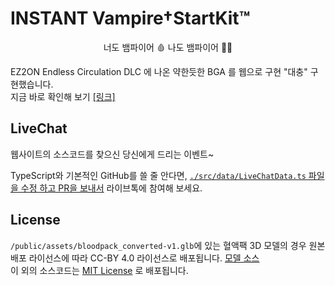 # INSTANT Vampire†StartKit™

<p align="center">너도 뱀파이어 🩸 나도 뱀파이어 🧛‍♂️</p>

EZ2ON Endless Circulation DLC 에 나온 약한듯한 BGA 를 웹으로 구현 "대충" 구현했습니다.  
지금 바로 확인해 보기 [[링크]](https://instantvampirestartk.it)

## LiveChat

웹사이트의 소스코드를 찾으신 당신에게 드리는 이벤트~

TypeScript와 기본적인 GitHub를 쓸 줄 안다면, [`./src/data/LiveChatData.ts` 파일을 수정 하고 PR을 보내서](./src/data/LiveChatData.ts) 라이브톡에 참여해
보세요.

## License

`/public/assets/bloodpack_converted-v1.glb`에 있는 혈액팩 3D 모델의 경우 원본 배포 라이선스에 따라 CC-BY 4.0 라이선스로
배포됩니다. [모델 소스](https://sketchfab.com/3d-models/blood-pack-low-poly-pbr-e8122f4880df4286baa08ca79eae1253)  
이 외의 소스코드는 [MIT License](LICENSE) 로 배포됩니다.
